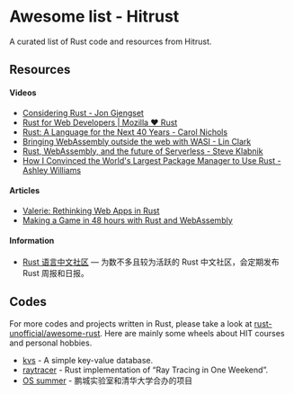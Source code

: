 # Awesome list - Hitrust

A curated list of Rust code and resources from Hitrust.

## Resources

#### Videos

- [Considering Rust - Jon Gjengset](https://youtu.be/DnT-LUQgc7s)
- [Rust for Web Developers | Mozilla ♥ Rust](https://www.youtube.com/watch?v=FfoXFnzZbBM)
- [Rust: A Language for the Next 40 Years - Carol Nichols](https://youtu.be/A3AdN7U24iU)
- [Bringing WebAssembly outside the web with WASI - Lin Clark](https://www.youtube.com/watch?v=fh9WXPu0hw8)
- [Rust, WebAssembly, and the future of Serverless - Steve Klabnik](https://youtu.be/CMB6AlE1QuI)
- [How I Convinced the World's Largest Package Manager to Use Rust - Ashley Williams](https://youtu.be/GCsxYAxw3JQ)

#### Articles

- [Valerie: Rethinking Web Apps in Rust](https://dev.to/emmanuelantony2000/valerie-rethinking-web-apps-in-rust-4cl3)
- [Making a Game in 48 hours with Rust and WebAssembly](https://ianjk.com/rust-gamejam/)

#### Information

- [Rust 语言中文社区](https://rustcc.cn/) — 为数不多且较为活跃的 Rust 中文社区，会定期发布 Rust 周报和日报。

## Codes

For more codes and projects written in Rust, please take a look at [rust-unofficial/awesome-rust](https://github.com/rust-unofficial/awesome-rust). Here are mainly some wheels about HIT courses and personal hobbies.

- [kvs](https://github.com/raptazure/kvs) - A simple key-value database.
- [raytracer](https://github.com/raptazure/raytracer) - Rust implementation of “Ray Tracing in One Weekend”.
- [OS summer](https://github.com/Lincyaw/Rust_os_summer) - 鹏城实验室和清华大学合办的项目
